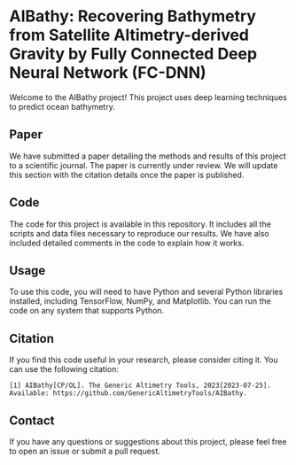 # AIBathy: Recovering Bathymetry from Satellite Altimetry-derived Gravity by Fully Connected Deep Neural Network (FC-DNN)

Welcome to the AIBathy project! This project uses deep learning techniques to predict ocean bathymetry. 

## Paper

We have submitted a paper detailing the methods and results of this project to a scientific journal. The paper is currently under review. We will update this section with the citation details once the paper is published.

## Code

The code for this project is available in this repository. It includes all the scripts and data files necessary to reproduce our results. We have also included detailed comments in the code to explain how it works.

## Usage

To use this code, you will need to have Python and several Python libraries installed, including TensorFlow, NumPy, and Matplotlib. You can run the code on any system that supports Python.

## Citation

If you find this code useful in your research, please consider citing it. You can use the following citation:

```
[1] AIBathy[CP/OL]. The Generic Altimetry Tools, 2023[2023-07-25]. Available: https://github.com/GenericAltimetryTools/AIBathy.
```

## Contact

If you have any questions or suggestions about this project, please feel free to open an issue or submit a pull request.

